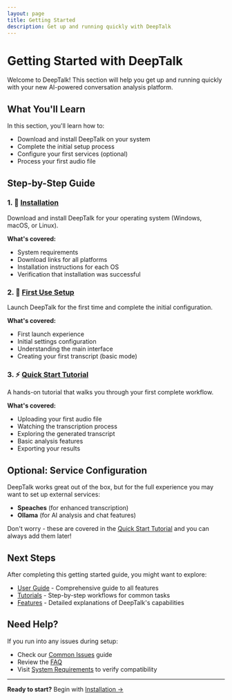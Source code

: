 ```yaml
---
layout: page
title: Getting Started
description: Get up and running quickly with DeepTalk
---
```


# Getting Started with DeepTalk

Welcome to DeepTalk! This section will help you get up and running quickly with your new AI-powered conversation analysis platform.

## What You'll Learn

In this section, you'll learn how to:
- Download and install DeepTalk on your system
- Complete the initial setup process
- Configure your first services (optional)
- Process your first audio file

## Step-by-Step Guide

### 1. 💾 [Installation](installation.md)
Download and install DeepTalk for your operating system (Windows, macOS, or Linux).

**What's covered:**
- System requirements
- Download links for all platforms
- Installation instructions for each OS
- Verification that installation was successful

### 2. 🎯 [First Use Setup](first-use.md)
Launch DeepTalk for the first time and complete the initial configuration.

**What's covered:**
- First launch experience
- Initial settings configuration
- Understanding the main interface
- Creating your first transcript (basic mode)

### 3. ⚡ [Quick Start Tutorial](quick-start.md)
A hands-on tutorial that walks you through your first complete workflow.

**What's covered:**
- Uploading your first audio file
- Watching the transcription process
- Exploring the generated transcript
- Basic analysis features
- Exporting your results

## Optional: Service Configuration

DeepTalk works great out of the box, but for the full experience you may want to set up external services:

- **Speaches** (for enhanced transcription)
- **Ollama** (for AI analysis and chat features)

Don't worry - these are covered in the [Quick Start Tutorial](quick-start.md) and you can always add them later!

## Next Steps

After completing this getting started guide, you might want to explore:

- [User Guide](../user-guide/README.md) - Comprehensive guide to all features
- [Tutorials](../tutorials/README.md) - Step-by-step workflows for common tasks
- [Features](../features/README.md) - Detailed explanations of DeepTalk's capabilities

## Need Help?

If you run into any issues during setup:
- Check our [Common Issues](../troubleshooting/common-issues.md) guide
- Review the [FAQ](../troubleshooting/faq.md)
- Visit [System Requirements](../reference/system-requirements.md) to verify compatibility

---

**Ready to start?** Begin with [Installation →](installation.md)